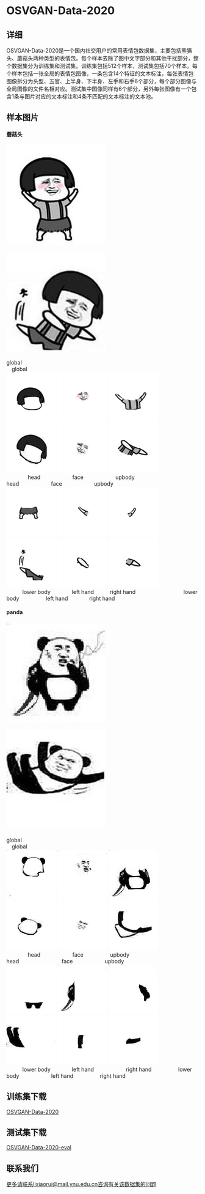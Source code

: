 # OSVGAN-Data-2020
## 详细
OSVGAN-Data-2020是一个国内社交用户的常用表情包数据集，主要包括熊猫头、蘑菇头两种类型的表情包。每个样本去除了图中文字部分和其他干扰部分，整个数据集分为训练集和测试集。训练集包括512个样本，测试集包括70个样本。每个样本包括一张全局的表情包图像，一条包含14个特征的文本标注，每张表情包图像拆分为头型、五官、上半身、下半身、左手和右手6个部分，每个部分图像与全局图像的文件名相对应。测试集中图像同样有6个部分，另外每张图像有一个包含1条与图片对应的文本标注和4条不匹配的文本标注的文本池。
## 样本图片
#### 蘑菇头
![Image text](https://github.com/flyingsheepbin/OSVGAN/blob/main/images/453_global.jpg)&emsp;&emsp;&emsp;&emsp;&emsp;&emsp;&emsp;&emsp;&emsp;&emsp;&emsp;&emsp;&emsp;&emsp;&emsp;&emsp;&emsp;&emsp;![Image text](https://github.com/flyingsheepbin/OSVGAN/blob/main/images/026_global.jpg)   
&emsp;&emsp;&emsp;&emsp;&emsp;&emsp;global&emsp;&emsp;&emsp;&emsp;&emsp;&emsp;&emsp;&emsp;&emsp;&emsp;&emsp;&emsp;&emsp;&emsp;&emsp;&emsp;&emsp;&emsp;&emsp;&emsp;&emsp;&emsp;&emsp;&emsp;&emsp;&emsp;&emsp;&emsp;&emsp;&emsp;&emsp;&emsp;&emsp;&emsp;global  
![Image text](https://github.com/flyingsheepbin/OSVGAN/blob/main/images/453_head.jpg)  ![Image text](https://github.com/flyingsheepbin/OSVGAN/blob/main/images/453_face.jpg)  ![Image text](https://github.com/flyingsheepbin/OSVGAN/blob/main/images/453_upbody.jpg)&emsp;&emsp;&emsp;&emsp;&emsp;&emsp;![Image text](https://github.com/flyingsheepbin/OSVGAN/blob/main/images/026_head.jpg)  ![Image text](https://github.com/flyingsheepbin/OSVGAN/blob/main/images/026_face.jpg)  ![Image text](https://github.com/flyingsheepbin/OSVGAN/blob/main/images/026_upbody.jpg)  
&emsp;&emsp;&emsp;&emsp;head&emsp;&emsp;&emsp;&emsp;&emsp;&emsp;face&emsp;&emsp;&emsp;&emsp;&emsp;&emsp;upbody&emsp;&emsp;&emsp;&emsp;&emsp;&emsp;&emsp;&emsp;&emsp;&emsp;head&emsp;&emsp;&emsp;&emsp;&emsp;&emsp;face&emsp;&emsp;&emsp;&emsp;&emsp;&emsp;upbody  
![Image text](https://github.com/flyingsheepbin/OSVGAN/blob/main/images/453_downbody.jpg)  ![Image text](https://github.com/flyingsheepbin/OSVGAN/blob/main/images/453_lefthand.jpg)  ![Image text](https://github.com/flyingsheepbin/OSVGAN/blob/main/images/453_righthand.jpg)&emsp;&emsp;&emsp;&emsp;&emsp;&emsp;![Image text](https://github.com/flyingsheepbin/OSVGAN/blob/main/images/026_downbody.jpg)  ![Image text](https://github.com/flyingsheepbin/OSVGAN/blob/main/images/026_lefthand.jpg)  ![Image text](https://github.com/flyingsheepbin/OSVGAN/blob/main/images/026_righthand.jpg)  
&emsp;&emsp;&emsp;lower body&emsp;&emsp;&emsp;&emsp;left hand&emsp;&emsp;&emsp;right hand&emsp;&emsp;&emsp;&emsp;&emsp;&emsp;&emsp;&emsp;&emsp;lower body&emsp;&emsp;&emsp;&emsp;&emsp;left hand&emsp;&emsp;&emsp;&emsp;right hand     
#### panda 
![Image text](https://github.com/flyingsheepbin/OSVGAN/blob/main/images/110_global.jpg)&emsp;&emsp;&emsp;&emsp;&emsp;&emsp;&emsp;&emsp;&emsp;&emsp;&emsp;&emsp;&emsp;&emsp;&emsp;&emsp;&emsp;&emsp;![Image text](https://github.com/flyingsheepbin/OSVGAN/blob/main/images/319_global.jpg)  
&emsp;&emsp;&emsp;&emsp;&emsp;&emsp;global&emsp;&emsp;&emsp;&emsp;&emsp;&emsp;&emsp;&emsp;&emsp;&emsp;&emsp;&emsp;&emsp;&emsp;&emsp;&emsp;&emsp;&emsp;&emsp;&emsp;&emsp;&emsp;&emsp;&emsp;&emsp;&emsp;&emsp;&emsp;&emsp;&emsp;&emsp;&emsp;&emsp;&emsp;global  
![Image text](https://github.com/flyingsheepbin/OSVGAN/blob/main/images/110_head.jpg)  ![Image text](https://github.com/flyingsheepbin/OSVGAN/blob/main/images/110_face.jpg)  ![Image text](https://github.com/flyingsheepbin/OSVGAN/blob/main/images/110_upbody.jpg)&emsp;&emsp;&emsp;&emsp;&emsp;&emsp;![Image text](https://github.com/flyingsheepbin/OSVGAN/blob/main/images/319_head.jpg)  ![Image text](https://github.com/flyingsheepbin/OSVGAN/blob/main/images/319_face.jpg)  ![Image text](https://github.com/flyingsheepbin/OSVGAN/blob/main/images/319_upbody.jpg)  
&emsp;&emsp;&emsp;&emsp;head&emsp;&emsp;&emsp;&emsp;&emsp;&emsp;face&emsp;&emsp;&emsp;&emsp;&emsp;upbody&emsp;&emsp;&emsp;&emsp;&emsp;&emsp;&emsp;&emsp;&emsp;head&emsp;&emsp;&emsp;&emsp;&emsp;&emsp;&emsp;&emsp;face&emsp;&emsp;&emsp;&emsp;&emsp;&emsp;upbody  
![Image text](https://github.com/flyingsheepbin/OSVGAN/blob/main/images/110_downbody.jpg)  ![Image text](https://github.com/flyingsheepbin/OSVGAN/blob/main/images/110_lefthand.jpg)  ![Image text](https://github.com/flyingsheepbin/OSVGAN/blob/main/images/110_righthand.jpg)&emsp;&emsp;&emsp;&emsp;&emsp;&emsp;![Image text](https://github.com/flyingsheepbin/OSVGAN/blob/main/images/319_downbody.jpg)  ![Image text](https://github.com/flyingsheepbin/OSVGAN/blob/main/images/319_lefthand.jpg)  ![Image text](https://github.com/flyingsheepbin/OSVGAN/blob/main/images/319_righthand.jpg)  
&emsp;&emsp;&emsp;lower body&emsp;&emsp;&emsp;&emsp;left hand&emsp;&emsp;&emsp;&emsp;&emsp;&emsp;right hand&emsp;&emsp;&emsp;&emsp;&emsp;lower body&emsp;&emsp;&emsp;&emsp;&emsp;&emsp;left hand&emsp;&emsp;&emsp;&emsp;&emsp;right hand        
## 训练集下载
[OSVGAN-Data-2020](https://github.com/flyingsheepbin/OSVGAN/blob/main/MemeData-2020.rar)
## 测试集下载
[OSVGAN-Data-2020-eval](https://github.com/flyingsheepbin/OSVGAN/blob/main/MemeGAN-2020-eval.rar)
## 联系我们
更多请联系lixiaorui@mail.ynu.edu.cn咨询有关该数据集的问题
